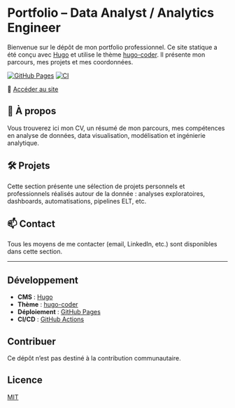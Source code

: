 # Portfolio – Data Analyst / Analytics Engineer

Bienvenue sur le dépôt de mon portfolio professionnel. Ce site statique a été conçu avec [Hugo](https://gohugo.io/) et utilise le thème [hugo-coder](https://github.com/luizdepra/hugo-coder). Il présente mon parcours, mes projets et mes coordonnées.

[![GitHub Pages](https://img.shields.io/github/deployments/vincent-pellerin/vincent-pellerin.github.io/github-pages?label=Deploy&logo=github)](https://vincent-pellerin.github.io)
[![CI](https://github.com/vincent-pellerin/vincent-pellerin.github.io/actions/workflows/hugo.yml/badge.svg)](https://github.com/vincent-pellerin/vincent-pellerin.github.io/actions)


🔗 [Accéder au site](https://portfolio.vpdata.fr)

## 🧾 À propos

Vous trouverez ici mon CV, un résumé de mon parcours, mes compétences en analyse de données, data visualisation, modélisation et ingénierie analytique.

## 🛠️ Projets

Cette section présente une sélection de projets personnels et professionnels réalisés autour de la donnée : analyses exploratoires, dashboards, automatisations, pipelines ELT, etc.

## 📫 Contact

Tous les moyens de me contacter (email, LinkedIn, etc.) sont disponibles dans cette section.

---

## Développement

- **CMS** : [Hugo](https://gohugo.io/)
- **Thème** : [hugo-coder](https://github.com/luizdepra/hugo-coder)
- **Déploiement** : [GitHub Pages](https://pages.github.com/)
- **CI/CD** : [GitHub Actions](https://github.com/features/actions)

## Contribuer

Ce dépôt n’est pas destiné à la contribution communautaire.

## Licence

[MIT](LICENSE)
